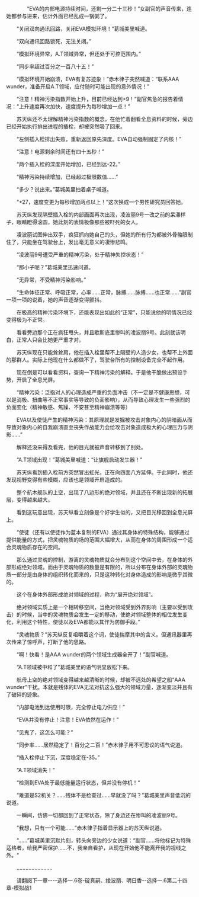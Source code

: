 <div class="read-content j_readContent" id="">
                <p>　　　　“EVA的内部电源持续时间，还剩一分二十三秒！”女副官的声音传来，连她都参与进来，估计外面已经乱成一锅粥了。<p>　　“关闭双向通讯回路，关闭EVA模拟环境！”葛城美里喊道。<p>　　“双向通讯回路锁死，无法关闭。”<p>　　“模拟环境异常，A.T领域异常，但还处于可控范围内。”<p>　　“同步率超过百分之一百八十五！”<p>　　“模拟环境开始崩溃，EVA有复苏迹象！”赤木律子突然喊道：“联系AAA wunder，准备开启A.T领域，应付随时可能出现的意外情况！”<p>　　“注意！精神污染指数开始上升，目前已经达到+9！”副官焦急的报告着情况：“上升速度再次加快，速度提升为每秒增加一点！”<p>　　苏天纵还不太理解精神污染指数的概念，在他忙着翻看全息资料的时候，旁边已经开始执行排出进程的插栓，却被突然吸了回来。<p>　　“左侧插入栓排出失败，重新返回原先深度。EVA自动强制固定了内核！”<p>　　“注意！电源剩余时间还有四十五秒！”<p>　　“两个插入栓的深度开始增加，已经到达-22。”<p>　　“精神污染持续增加，已经超过极限数值……”<p>　　“多少？说出来。”葛城美里拍着桌子喊道。<p>　　“+27，速度变更为每秒增加两点以上！”这次换成一个男性研究员回答她。<p>　　苏天纵发现隔壁插入栓的内部画面再次出现，凌波丽9号一改之前的呆滞样子，眼睛瞪得滚圆，她此刻的表情极像那些被吓死的女人。<p>　　凌波丽试图伸出双手，疯狂抓向她自己的头，但她的所有行为都被外骨骼限制住了，只能坐在驾驶台上，发出毫无意义的凄惨悲鸣。<p>　　“凌波丽9号遭受严重的精神污染，处于精神失控状态！”<p>　　“那小子呢？”葛城美里迅速问道。<p>　　“无异常，不受精神污染影响。”<p>　　“生命体征正常、呼吸正常，心率……正常，脉搏……脉搏……也正常……”副官一项一项的说着，她的声音逐渐变得颤抖。<p>　　在极高的精神污染环境下，还能表现出如此的“正常”，只能说他的明情况已经变得极为不正常。<p>　　看看旁边那个正在疯狂甩头，并且歇斯底里惨叫的凌波丽9号。此刻就该明白，正常人只会比她更严重才对。<p>　　苏天纵现在只能耸耸肩，他在插入栓里帮不上隔壁的人造少女，也帮不上外面的那群人。实际上他现在什么都做不了，驾驶台所有的控制设备完全不起作用。<p>　　现在倒是可以看看资料，查询一下精神污染的解释。于是他干脆做出预设手势，开启了全息光屏。<p>　　“精神污染：泛指对人的心理造成严重的负面冲击（不一定是不健康思想，可以是消极、扭曲等不正常事实等导致的负面影响），从而导致心理发生一些强烈的负面变化（精神敏感、焦躁、不安甚至精神崩溃等等）<p>　　EVA以及使徒产生的精神污染：其原理就是发掘被攻击对象内心的阴暗面从而导致对象内心的自我崩溃直至丧失作战能力会给攻击对象造成极大的心理压力与阴影……”<p>　　解释还没来得及看完，他的目光就被声音转移到了别处。<p>　　“A.T领域出现！”葛城美里喊道：“让旗舰启动发生器！”<p>　　苏天纵看到插入栓前方突然冒出虹光，正在向四面八方延伸。于此同时，他还发现视野变得有些模糊，应该也是领域开启造成的。<p>　　整个航木舰队的上空，出现了八边形的绝对领域，并且还在不断出现新的拓展层，变得越来越大。<p>　　看到这玩意出现，苏天纵看立刻像是个好学生似的，又把目光移回到全息光屏上。<p>　　“使徒（还有以使徒作为蓝本复制的EVA）通过其身体的特殊结构，能够通过提供能量的方式，把灵魂物质的场的范围大幅增大，从而在身体的周围形成一个适合灵魂物质存在的空间。<p>　　那么通过灵魂的控制，游离的灵魂物质就会分布到这个空间中去，在身体的外部形成绝对领域。而由于灵魂物质的数量是有限的，所以分布在身体外部的灵魂物质一部分是由身体的组织转化而来的，只是这种转化对身体造成的影响是微乎其微的。<p>　　这个在身体外部形成绝对领域的过程，称为“展开绝对领域”。<p>　　绝对领域实质上是一个相转移空间，当绝对领域受到外界影响（主要以受到攻击）的时候，当中的灵魂物质会发生一定的移动，使绝对领域整体的相位发生变化，利用这个特性，使徒以及EVA都能以其作为防御手段。”<p>　　“灵魂物质？”苏天纵反复咀嚼着这个词，使徒揣摩其中的含义。但通讯器里再次传来了惊呼声，打断了他的思路。<p>　　“啊！快看！是AAA wunder的两个领域生成器全开了！”副官喊道。<p>　　“A.T领域被中和了”葛城美里的语气明显放松下来。<p>　　航母上空的绝对领域变得越来越清晰的时候，却被不远处的希望之船“AAA wunder”干扰。本就是残体的EVA无法对抗这么强大的领域力量，逐渐变淡并且有了破碎的迹象。<p>　　“内部电池到达使用时限，完全停止电力供应！”<p>　　“EVA并没有停止！注意！EVA依然在运作！”<p>　　“见鬼了，这怎么可能？“<p>　　“同步率……居然稳定了！百分之二百！”赤木律子用不可思议的语气说道。<p>　　“插入栓停止下沉，深度稳定在-35。”<p>　　“A.T领域消失！”<p>　　“检测到EVA处于最低能量运行状态，但并没有停机！“<p>　　“难道是S2机关？……残体不是检查过……早就没了吗？”葛城美里声音低沉的说道。<p>　　一瞬间，仿佛一切都回到了正常状态，除了身边还在惨叫的凌波丽9号。<p>　　“我想，只有一个可能……“赤木律子指着显示器上的苏天纵说道。<p>　　“……”葛城美里沉默片刻，转头向旁边的少女说道：“副官……将他标记为特殊适格者，给我严密保护……不，我亲自看护，从现在开始他不能离开我的视线之外。“<p>　　……………………<p>　　请翻阅下一章----选择一.6卷-碇真嗣、绫波丽、明日香--选择一.6第二十四章-模拟战1<p> 
            </div>